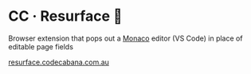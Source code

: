 # CC &middot; Resurface :hammer:

Browser extension that pops out a [Monaco](https://microsoft.github.io/monaco-editor/) editor (VS Code) in place of editable page fields

[resurface.codecabana.com.au](https://resurface.codecabana.com.au)
